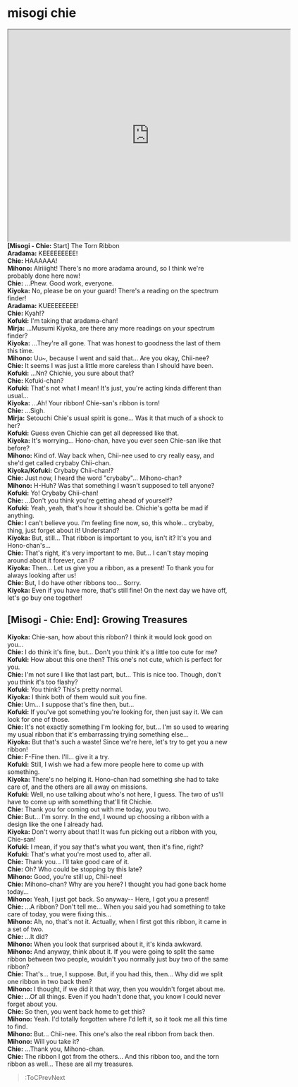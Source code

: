 
misogi chie
===========
[<iframe width="640" height="480" src="https://www.youtube.com/embed/ECgV1cc_IOw"></iframe>](:Iframe)  
**[Misogi - Chie:** Start] The Torn Ribbon  
**Aradama:** KEEEEEEEEE\!  
**Chie:** HAAAAAA\!  
**Mihono:** Alriiight\! There's no more aradama around, so I think we're probably done here now\!  
**Chie:** ...Phew. Good work, everyone.  
**Kiyoka:** No, please be on your guard\! There's a reading on the spectrum finder\!  
**Aradama:** KUEEEEEEEE\!  
**Chie:** Kyah\!\?  
**Kofuki:** I'm taking that aradama-chan\!  
**Mirja:** ...Musumi Kiyoka, are there any more readings on your spectrum finder?  
**Kiyoka:** ...They're all gone. That was honest to goodness the last of them this time.  
**Mihono:** Uu\~, because I went and said that... Are you okay, Chii-nee?  
**Chie:** It seems I was just a little more careless than I should have been.  
**Kofuki:** ...Nn? Chichie, you sure about that?  
**Chie:** Kofuki-chan?  
**Kofuki:** That's not what I mean\! It's just, you're acting kinda different than usual...  
**Kiyoka:** ...Ah\! Your ribbon\! Chie-san's ribbon is torn\!  
**Chie:** ...Sigh.  
**Mirja:** Setouchi Chie's usual spirit is gone... Was it that much of a shock to her?  
**Kofuki:** Guess even Chichie can get all depressed like that.  
**Kiyoka:** It's worrying... Hono-chan, have you ever seen Chie-san like that before?  
**Mihono:** Kind of. Way back when, Chii-nee used to cry really easy, and she'd get called crybaby Chii-chan.  
**Kiyoka/Kofuki:** Crybaby Chii-chan\!\?  
**Chie:** Just now, I heard the word "crybaby"... Mihono-chan?  
**Mihono:** H-Huh? Was that something I wasn't supposed to tell anyone?  
**Kofuki:** Yo\! Crybaby Chii-chan\!  
**Chie:** ...Don't you think you're getting ahead of yourself?  
**Kofuki:** Yeah, yeah, that's how it should be. Chichie's gotta be mad if anything.  
**Chie:** I can't believe you. I'm feeling fine now, so, this whole... crybaby, thing, just forget about it\! Understand?  
**Kiyoka:** But, still... That ribbon is important to you, isn't it? It's you and Hono-chan's...  
**Chie:** That's right, it's very important to me. But... I can't stay moping around about it forever, can I?  
**Kiyoka:** Then... Let us give you a ribbon, as a present\! To thank you for always looking after us\!  
**Chie:** But, I do have other ribbons too... Sorry.  
**Kiyoka:** Even if you have more, that's still fine\! On the next day we have off, let's go buy one together\!  

## [Misogi - Chie: End]: Growing Treasures
**Kiyoka:** Chie-san, how about this ribbon? I think it would look good on you...  
**Chie:** I do think it's fine, but... Don't you think it's a little too cute for me?  
**Kofuki:** How about this one then? This one's not cute, which is perfect for you.  
**Chie:** I'm not sure I like that last part, but... This is nice too. Though, don't you think it's too flashy?  
**Kofuki:** You think? This's pretty normal.  
**Kiyoka:** I think both of them would suit you fine.  
**Chie:** Um... I suppose that's fine then, but...  
**Kofuki:** If you've got something you're looking for, then just say it. We can look for one of those.  
**Chie:** It's not exactly something I'm looking for, but... I'm so used to wearing my usual ribbon that it's embarrassing trying something else...  
**Kiyoka:** But that's such a waste\! Since we're here, let's try to get you a new ribbon\!  
**Chie:** F-Fine then. I'll... give it a try.  
**Kofuki:** Still, I wish we had a few more people here to come up with something.  
**Kiyoka:** There's no helping it. Hono-chan had something she had to take care of, and the others are all away on missions.  
**Kofuki:** Well, no use talking about who's not here, I guess. The two of us'll have to come up with something that'll fit Chichie.  
**Chie:** Thank you for coming out with me today, you two.  
**Chie:** But... I'm sorry. In the end, I wound up choosing a ribbon with a design like the one I already had.  
**Kiyoka:** Don't worry about that\! It was fun picking out a ribbon with you, Chie-san\!  
**Kofuki:** I mean, if you say that's what you want, then it's fine, right?  
**Kofuki:** That's what you're most used to, after all.  
**Chie:** Thank you... I'll take good care of it.  
**Chie:** Oh? Who could be stopping by this late?  
**Mihono:** Good, you're still up, Chii-nee\!  
**Chie:** Mihono-chan? Why are you here? I thought you had gone back home today...  
**Mihono:** Yeah, I just got back. So anyway-- Here, I got you a present\!  
**Chie:** ...A ribbon? Don't tell me... When you said you had something to take care of today, you were fixing this...  
**Mihono:** Ah, no, that's not it. Actually, when I first got this ribbon, it came in a set of two.  
**Chie:** ...It did?  
**Mihono:** When you look that surprised about it, it's kinda awkward.  
**Mihono:** And anyway, think about it. If you were going to split the same ribbon between two people, wouldn't you normally just buy two of the same ribbon?  
**Chie:** That's... true, I suppose. But, if you had this, then... Why did we split one ribbon in two back then?  
**Mihono:** I thought, if we did it that way, then you wouldn't forget about me.  
**Chie:** ...Of all things. Even if you hadn't done that, you know I could never forget about you.  
**Chie:** So then, you went back home to get this?  
**Mihono:** Yeah. I'd totally forgotten where I'd left it, so it took me all this time to find.  
**Mihono:** But... Chii-nee. This one's also the real ribbon from back then.  
**Mihono:** Will you take it?  
**Chie:** ...Thank you, Mihono-chan.  
**Chie:** The ribbon I got from the others... And this ribbon too, and the torn ribbon as well... These are all my treasures.  
> :ToCPrevNext